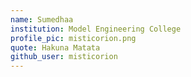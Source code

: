 ```yaml
---
name: Sumedhaa 
institution: Model Engineering College
profile_pic: misticorion.png
quote: Hakuna Matata
github_user: misticorion
---
```

